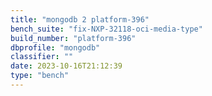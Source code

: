 ```yaml
---
title: "mongodb 2 platform-396"
bench_suite: "fix-NXP-32118-oci-media-type"
build_number: "platform-396"
dbprofile: "mongodb"
classifier: ""
date: 2023-10-16T21:12:39
type: "bench"
---
```

